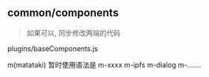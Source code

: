 ## common/components

> 如果可以, 同步修改两端的代码

plugins/baseComponents.js

m(matataki)
暂时使用语法是 m-xxxx
m-ipfs
m-dialog
m-.......


